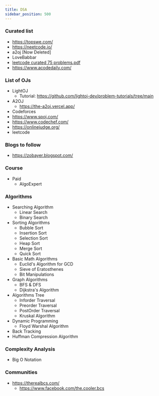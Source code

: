 ```yaml
---
title: DSA
sidebar_position: 500
---
```


### Curated list

- https://topswe.com/
- https://neetcode.io/
- a2oj [Now Deleted]
- LoveBabbar
- [leetcode curated 75 problems.pdf](leetcode%20curated%2075%20problems.pdf)
- https://www.acodedaily.com/

### List of OJs

- LightOJ
  - Tutorial: https://github.com/lightoj-dev/problem-tutorials/tree/main
- A2OJ
  - https://the-a2oj.vercel.app/
- Codeforces
- https://www.spoj.com/
- https://www.codechef.com/
- https://onlinejudge.org/
- leetcode

### Blogs to follow

- https://zobayer.blogspot.com/

### Course

- Paid
  - AlgoExpert

### Algorithms

- Searching Algorithm
  - Linear Search
  - Binary Search
- Sorting Algorithms
  - Bubble Sort
  - Insertion Sort
  - Selection Sort
  - Heap Sort
  - Merge Sort
  - Quick Sort
- Basic Math Algorithms
  - Euclid's Algorithm for GCD
  - Sieve of Eratosthenes
  - Bit Manipulations
- Graph Algorithms
  - BFS & DFS
  - Dijkstra's Algorithm
- Algorithms Tree
  - Inforder Traversal
  - Preorder Traversal
  - PostOrder Traversal
  - Kruskal Algorithm
- Dynamic Programming
  - Floyd Warshal Algorithm
- Back Tracking
- Huffman Compression Algorithm

### Complexity Analysis

- Big O Notation



### Communities

- https://therealbcs.com/
  - https://www.facebook.com/the.cooler.bcs


